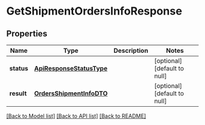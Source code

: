 # GetShipmentOrdersInfoResponse

## Properties
Name | Type | Description | Notes
------------ | ------------- | ------------- | -------------
**status** | [**ApiResponseStatusType**](ApiResponseStatusType.md) |  | [optional] [default to null]
**result** | [**OrdersShipmentInfoDTO**](OrdersShipmentInfoDTO.md) |  | [optional] [default to null]

[[Back to Model list]](../README.md#documentation-for-models) [[Back to API list]](../README.md#documentation-for-api-endpoints) [[Back to README]](../README.md)


